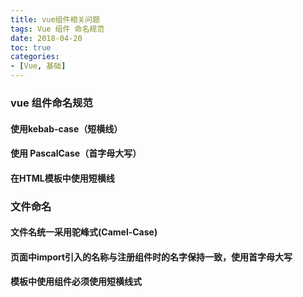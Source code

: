 ```yaml
---
title: vue组件相关问题
tags: Vue 组件 命名规范
date: 2018-04-20
toc: true
categories:
- [Vue, 基础]
---
```


### vue 组件命名规范

#### 使用kebab-case（短横线）
#### 使用 PascalCase（首字母大写） 
#### 在HTML模板中使用短横线

### 文件命名

#### 文件名统一采用驼峰式(Camel-Case)
#### 页面中import引入的名称与注册组件时的名字保持一致，使用首字母大写
#### 模板中使用组件必须使用短横线式
